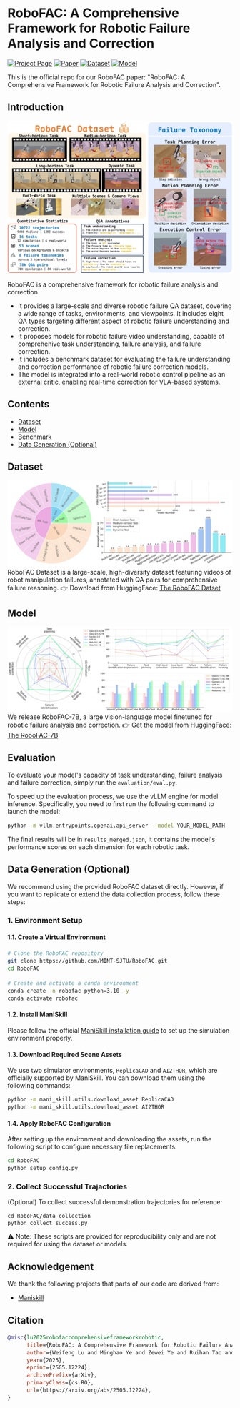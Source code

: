 # RoboFAC: A Comprehensive Framework for Robotic Failure Analysis and Correction

[![Project Page](https://img.shields.io/badge/Project-Page-blue)]() 
[![Paper](https://img.shields.io/badge/Paper-PDF-red)](https://arxiv.org/abs/2505.12224)
[![Dataset](https://img.shields.io/badge/Dataset-Huggingface-green)](https://huggingface.co/datasets/MINT-SJTU/RoboFAC-dataset)
[![Model](https://img.shields.io/badge/Model-Huggingface-yellow)](https://huggingface.co/MINT-SJTU/RoboFAC-7B)

This is the official repo for our RoboFAC paper: "RoboFAC: A Comprehensive Framework for Robotic Failure Analysis and Correction".

## Introduction
![Overview](./assets/overview.jpg)

RoboFAC is a comprehensive framework for robotic failure analysis and correction. 

- It provides a large-scale and diverse robotic failure QA dataset, covering a wide range of tasks, environments, and viewpoints. It includes eight QA types targeting different aspect of robotic failure understanding and correction.
- It proposes models for robotic failure video understanding, capable of comprehenive task understanding, failure analysis, and failure correction. 
- It includes a benchmark dataset for evaluating the failure understanding and correction performance of robotic failure correction models. 
- The model is integrated into a real-world robotic control pipeline as an external critic, enabling real-time correction for VLA-based systems.

## Contents

- [Dataset](#dataset)
- [Model](#models)
- [Benchmark](#benchmark)
- [Data Generation (Optional)](#data-generation)

## Dataset
![Dataset](./assets/dataset.jpg)
RoboFAC Dataset is a large-scale, high-diversity dataset featuring videos of robot manipulation failures, annotated with QA pairs for comprehensive failure reasoning.
👉 Download from HuggingFace: [The RoboFAC Datset](https://huggingface.co/datasets/MINT-SJTU/RoboFAC-dataset)

## Model  
![Model result](./assets/result.jpg)
We release RoboFAC-7B, a large vision-language model finetuned for robotic failure analysis and correction.
👉 Get the model from HuggingFace: [The RoboFAC-7B](https://huggingface.co/MINT-SJTU/RoboFAC-7B)

## Evaluation
To evaluate your model's capacity of task understanding, failure analysis and failure correction, simply run the `evaluation/eval.py`.

To speed up the evaluation process, we use the vLLM engine for model inference. Specifically, you need to first run the following command to launch the model:
```bash
python -m vllm.entrypoints.openai.api_server --model YOUR_MODEL_PATH
```
The final results will be in `results_merged.json`, it contains the model's performance scores on each dimension for each robotic task.

## Data Generation (Optional)
We recommend using the provided RoboFAC dataset directly. However, if you want to replicate or extend the data collection process, follow these steps:
### 1. Environment Setup

#### 1.1. Create a Virtual Environment

```bash
# Clone the RoboFAC repository
git clone https://github.com/MINT-SJTU/RoboFAC.git
cd RoboFAC

# Create and activate a conda environment
conda create -n robofac python=3.10 -y
conda activate robofac
```

#### 1.2. Install ManiSkill

Please follow the official [ManiSkill installation guide](https://github.com/haosulab/ManiSkill?tab=readme-ov-file#installation) to set up the simulation environment properly.

#### 1.3. Download Required Scene Assets

We use two simulator environments, `ReplicaCAD` and `AI2THOR`, which are officially supported by ManiSkill. You can download them using the following commands:

```bash
python -m mani_skill.utils.download_asset ReplicaCAD
python -m mani_skill.utils.download_asset AI2THOR
```

#### 1.4. Apply RoboFAC Configuration

After setting up the environment and downloading the assets, run the following script to configure necessary file replacements:

```bash
cd RoboFAC
python setup_config.py
```

### 2. Collect Successful Trajactories
(Optional) To collect successful demonstration trajectories for reference:
```
cd RoboFAC/data_collection
python collect_success.py
```
⚠️ Note: These scripts are provided for reproducibility only and are not required for using the dataset or models.

## Acknowledgement

We thank the following projects that parts of our code are derived from:

- [Maniskill](https://github.com/haosulab/ManiSkill)

## Citation

```bibtex
@misc{lu2025robofaccomprehensiveframeworkrobotic,
      title={RoboFAC: A Comprehensive Framework for Robotic Failure Analysis and Correction}, 
      author={Weifeng Lu and Minghao Ye and Zewei Ye and Ruihan Tao and Shuo Yang and Bo Zhao},
      year={2025},
      eprint={2505.12224},
      archivePrefix={arXiv},
      primaryClass={cs.RO},
      url={https://arxiv.org/abs/2505.12224}, 
}
```
